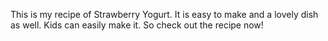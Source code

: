 This is my recipe of Strawberry Yogurt. It is easy to make and a lovely dish as well.
Kids can easily make it.
So check out the recipe now!